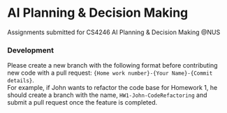 # AI Planning & Decision Making
 Assignments submitted for CS4246 AI Planning & Decision Making @NUS

### Development
Please create a new branch with the following format before contributing new code with a pull request: `{Home work number}-{Your Name}-{Commit details}`.   
For example, if John wants to refactor the code base for Homework 1, he should create a branch with the name, `HW1-John-CodeRefactoring` and submit a pull request once the feature is completed.
